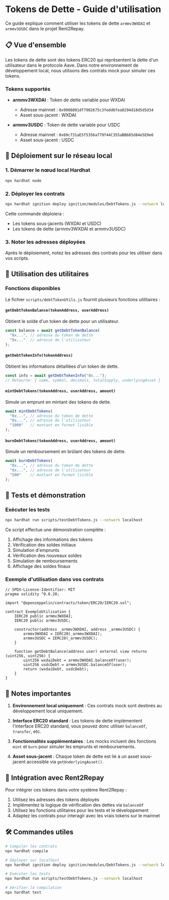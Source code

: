 # Tokens de Dette - Guide d'utilisation

Ce guide explique comment utiliser les tokens de dette `armmv3WXDAI` et `armmv3USDC` dans le projet Rent2Repay.

## 📋 Vue d'ensemble

Les tokens de dette sont des tokens ERC20 qui représentent la dette d'un utilisateur dans le protocole Aave. Dans notre environnement de développement local, nous utilisons des contrats mock pour simuler ces tokens.

### Tokens supportés

- **armmv3WXDAI** : Token de dette variable pour WXDAI
  - Adresse mainnet : `0x9908801df7902675c3fedd6fea0294d18d5d5d34`
  - Asset sous-jacent : WXDAI

- **armmv3USDC** : Token de dette variable pour USDC  
  - Adresse mainnet : `0x69c731aE5f5356a779f44C355aBB685d84e5E9e6`
  - Asset sous-jacent : USDC

## 🚀 Déploiement sur le réseau local

### 1. Démarrer le nœud local Hardhat

```bash
npx hardhat node
```

### 2. Déployer les contrats

```bash
npx hardhat ignition deploy ignition/modules/DebtTokens.js --network localhost
```

Cette commande déploiera :
- Les tokens sous-jacents (WXDAI et USDC)
- Les tokens de dette (armmv3WXDAI et armmv3USDC)

### 3. Noter les adresses déployées

Après le déploiement, notez les adresses des contrats pour les utiliser dans vos scripts.

## 🔧 Utilisation des utilitaires

### Fonctions disponibles

Le fichier `scripts/debtTokenUtils.js` fournit plusieurs fonctions utilitaires :

#### `getDebtTokenBalance(tokenAddress, userAddress)`
Obtient le solde d'un token de dette pour un utilisateur.

```javascript
const balance = await getDebtTokenBalance(
  "0x...", // adresse du token de dette
  "0x..."  // adresse de l'utilisateur
);
```

#### `getDebtTokenInfo(tokenAddress)`
Obtient les informations détaillées d'un token de dette.

```javascript
const info = await getDebtTokenInfo("0x...");
// Retourne: { name, symbol, decimals, totalSupply, underlyingAsset }
```

#### `mintDebtTokens(tokenAddress, userAddress, amount)`
Simule un emprunt en mintant des tokens de dette.

```javascript
await mintDebtTokens(
  "0x...", // adresse du token de dette
  "0x...", // adresse de l'utilisateur
  "1000"   // montant en format lisible
);
```

#### `burnDebtTokens(tokenAddress, userAddress, amount)`
Simule un remboursement en brûlant des tokens de dette.

```javascript
await burnDebtTokens(
  "0x...", // adresse du token de dette
  "0x...", // adresse de l'utilisateur
  "500"    // montant en format lisible
);
```

## 🧪 Tests et démonstration

### Exécuter les tests

```bash
npx hardhat run scripts/testDebtTokens.js --network localhost
```

Ce script effectue une démonstration complète :
1. Affichage des informations des tokens
2. Vérification des soldes initiaux
3. Simulation d'emprunts
4. Vérification des nouveaux soldes
5. Simulation de remboursements
6. Affichage des soldes finaux

### Exemple d'utilisation dans vos contrats

```solidity
// SPDX-License-Identifier: MIT
pragma solidity ^0.8.20;

import "@openzeppelin/contracts/token/ERC20/IERC20.sol";

contract ExempleUtilisation {
    IERC20 public armmv3WXDAI;
    IERC20 public armmv3USDC;
    
    constructor(address _armmv3WXDAI, address _armmv3USDC) {
        armmv3WXDAI = IERC20(_armmv3WXDAI);
        armmv3USDC = IERC20(_armmv3USDC);
    }
    
    function getDebtBalance(address user) external view returns (uint256, uint256) {
        uint256 wxdaiDebt = armmv3WXDAI.balanceOf(user);
        uint256 usdcDebt = armmv3USDC.balanceOf(user);
        return (wxdaiDebt, usdcDebt);
    }
}
```

## 📝 Notes importantes

1. **Environnement local uniquement** : Ces contrats mock sont destinés au développement local uniquement.

2. **Interface ERC20 standard** : Les tokens de dette implémentent l'interface ERC20 standard, vous pouvez donc utiliser `balanceOf`, `transfer`, etc.

3. **Fonctionnalités supplémentaires** : Les mocks incluent des fonctions `mint` et `burn` pour simuler les emprunts et remboursements.

4. **Asset sous-jacent** : Chaque token de dette est lié à un asset sous-jacent accessible via `getUnderlyingAsset()`.

## 🔗 Intégration avec Rent2Repay

Pour intégrer ces tokens dans votre système Rent2Repay :

1. Utilisez les adresses des tokens déployés
2. Implémentez la logique de vérification des dettes via `balanceOf`
3. Utilisez les fonctions utilitaires pour les tests et le développement
4. Adaptez les contrats pour interagir avec les vrais tokens sur le mainnet

## 🛠️ Commandes utiles

```bash
# Compiler les contrats
npx hardhat compile

# Déployer sur localhost
npx hardhat ignition deploy ignition/modules/DebtTokens.js --network localhost

# Exécuter les tests
npx hardhat run scripts/testDebtTokens.js --network localhost

# Vérifier la compilation
npx hardhat test
``` 